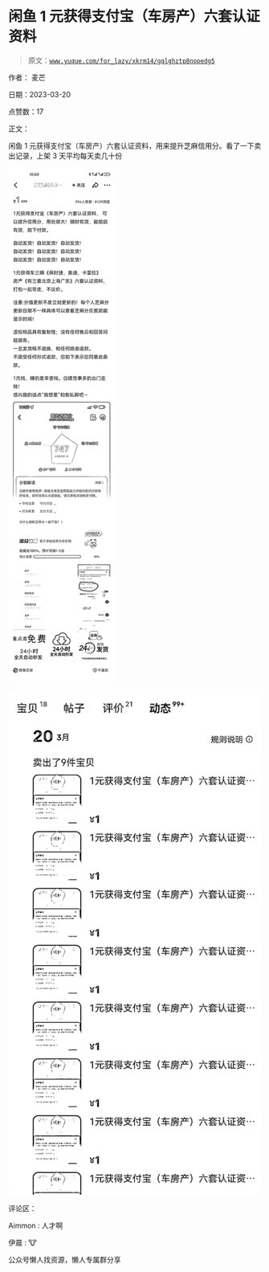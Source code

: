 # 闲鱼 1 元获得支付宝（车房产）六套认证资料

> 原文：[`www.yuque.com/for_lazy/xkrm14/gqlghztp8nppedg5`](https://www.yuque.com/for_lazy/xkrm14/gqlghztp8nppedg5)



作者： 麦芒



日期：2023-03-20



点赞数：17



正文：



闲鱼 1 元获得支付宝（车房产）六套认证资料，用来提升芝麻信用分。看了一下卖出记录，上架 3 天平均每天卖几十份



![](img/ffe73cde26af8a2d7663efb5b5bd3086.png)  

![](img/cc284bc85d5c9a654546d00860202e0b.png)  

评论区：



Aimmon : 人才啊



伊晨 : 🐮



公众号懒人找资源，懒人专属群分享

</ne-p></ne-p>